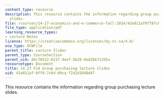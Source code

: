 ```yaml
---
content_type: resource
description: This resource contains the information regarding group purchasing lecture
  slides.
file: /courses/14-27-economics-and-e-commerce-fall-2014/42e011af0ff87c6489caf242d1048d47_MIT14_27F14_lecslide8.pdf
file_type: application/pdf
learning_resource_types:
- Lecture Notes
license: https://creativecommons.org/licenses/by-nc-sa/4.0/
ocw_type: OCWFile
parent_title: Lecture Slides
parent_type: CourseSection
parent_uid: d4c76522-6217-4eef-5b28-0ed2b6712d5a
resourcetype: Document
title: 14.27 F14 Group purchasing lecture slides
uid: 42e011af-0ff8-7c64-89ca-f242d1048d47
---
```

This resource contains the information regarding group purchasing lecture slides.